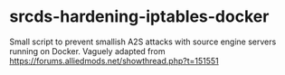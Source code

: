 # srcds-hardening-iptables-docker
Small script to prevent smallish A2S attacks with source engine servers running on Docker. Vaguely adapted from https://forums.alliedmods.net/showthread.php?t=151551
